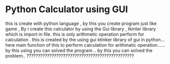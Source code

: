# Python Calculator using GUI

this is create with python language , by this you create  program just like game
, By i create this calculator by using the Gui library , tkinter library  which is import in file.
this is only arithmetic operation perform for calculation .
this is created by the using gui ktinker library of gui in python...
here main function of this to perform calculation for arithmatic operation......
by this using you can solved the program ..
by this you can solved the problem..
???????????????????????????????????????????????
